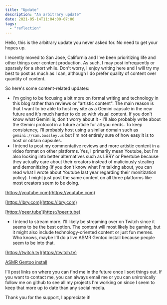 ```yaml
---
title: "Update"
description: "An arbitrary update"
date: 2021-05-14T11:04:00-07:00
tags:
  - "reflection"
---
```


Hello, this is the arbitrary update you never asked for. No need to get your hopes up.

I recently moved to San Jose, California and I've been prioritizing life and other things over content production. As such, I may post infrequently or sparsely for a short while. Don't worry, I enjoy writing here and I will try my best to post as much as I can, although I do prefer quality of content over quantity of content.

So here's some content-related updates:

* I'm going to be focusing a bit more on formal writing and technology in this blog rather than reviews or "artistic content". The main reason is that I want to be able to host my site as a Gemini capsule in the near future and it's much harder to do so with visual content. If you don't know what Gemini is, don't worry about it - I'll also probably write about the Gemini protocol in a future article for all you nerds. To keep consistency, I'll probably host using a similar domain such as `gemini://sam.bossley.us` but I'm not entirely sure of how easy it is to host or obtain capsules.
* I intend to post my commentative reviews and more artistic content in a video format on other platforms. Yes, I primarily mean Youtube, but I'm also looking into better alternatives such as LBRY or Peertube because they actually care about their creators instead of maliciously stealing and demonitizing (if you don't know what I'm talking about, you can read what I wrote about Youtube last year regarding their monitization policy). I might just post the same content on all three platforms like most creators seem to be doing.

[https://youtube.com](https://youtube.com)

[https://lbry.com](https://lbry.com)

[https://peer.tube](https://peer.tube)

* I intend to stream more. I'll likely be streaming over on Twitch since it seems to be the best option. The content will most likely be gaming, but it might also include technology-oriented content or just fun memes. Who knows, maybe I'll do a live ASMR Gentoo install because people seem to be into that.

[https://twitch.tv](https://twitch.tv)

[ASMR Gentoo install](https://www.youtube.com/watch?v=CopPj3S3YQ0)

I'll post links on where you can find me in the future once I sort things out. If you want to contact me, you can always email me or you can unironically follow me on github to see all my projects I'm working on since I seem to keep that more up to date than any social media.

Thank you for the support, I appreciate it!

